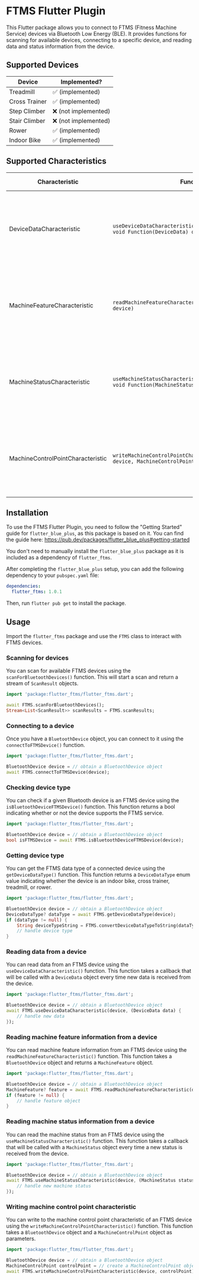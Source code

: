 # FTMS Flutter Plugin

This Flutter package allows you to connect to FTMS (Fitness Machine Service) devices via Bluetooth Low Energy (BLE). It provides functions for scanning for available devices, connecting to a specific device, and reading data and status information from the device.

## Supported Devices

| Device        | Implemented?         |
| ------------- | -------------------- |
| Treadmill     | ✅ (implemented)     |
| Cross Trainer | ✅ (implemented)     |
| Step Climber  | ❌ (not implemented) |
| Stair Climber | ❌ (not implemented) |
| Rower         | ✅ (implemented)     |
| Indoor Bike   | ✅ (implemented)     |

## Supported Characteristics

| Characteristic                    | Functions                                                                                          | Device Type                                                                             | Description                                                     | Implemented?     |
| --------------------------------- | -------------------------------------------------------------------------------------------------- | --------------------------------------------------------------------------------------- | --------------------------------------------------------------- | ---------------- |
| DeviceDataCharacteristic          | `useDeviceDataCharacteristic(BluetoothDevice device, void Function(DeviceData) onData)`            | Treadmill, cross trainer, step climber, stair climber, rower and indoor bike            | Reports real-time workout data.                                 | ✅ (implemented) |
| MachineFeatureCharacteristic      | `readMachineFeatureCharacteristic(BluetoothDevice device)`                                         | Treadmill, cross trainer, step climber, stair climber, rower and indoor bike            | Describes the capabilities supported by the device.             | ✅ (implemented) |
| MachineStatusCharacteristic       | `useMachineStatusCharacteristic(BluetoothDevice device, void Function(MachineStatus) onData)`      | Treadmill, cross trainer, step climber, stair climber, rower and indoor bike            | Reports the device status data.                                 | ✅ (implemented) |
| MachineControlPointCharacteristic | `writeMachineControlPointCharacteristic(BluetoothDevice device, MachineControlPoint controlPoint)` | Optional support for treadmills. Mandatory for cross trainers, rowers, and indoor bikes | Controls the status (paused or resumed) of the fitness machine. | ✅ (implemented) |

## Installation

To use the FTMS Flutter Plugin, you need to follow the "Getting Started" guide for `flutter_blue_plus`, as this package is based on it.
You can find the guide here: https://pub.dev/packages/flutter_blue_plus#getting-started

You don't need to manually install the `flutter_blue_plus` package as it is included as a dependency of `flutter_ftms`.

After completing the `flutter_blue_plus` setup, you can add the following dependency to your `pubspec.yaml` file:

```yaml
dependencies:
  flutter_ftms: 1.0.1
```

Then, run `flutter pub get` to install the package.

## Usage

Import the `flutter_ftms` package and use the `FTMS` class to interact with FTMS devices.

### Scanning for devices

You can scan for available FTMS devices using the `scanForBluetoothDevices()` function. This will start a scan and return a stream of `ScanResult` objects.

```dart
import 'package:flutter_ftms/flutter_ftms.dart';

await FTMS.scanForBluetoothDevices();
Stream<List<ScanResult>> scanResults = FTMS.scanResults;
```

### Connecting to a device

Once you have a `BluetoothDevice` object, you can connect to it using the `connectToFTMSDevice()` function.

```dart
import 'package:flutter_ftms/flutter_ftms.dart';

BluetoothDevice device = // obtain a BluetoothDevice object
await FTMS.connectToFTMSDevice(device);
```

### Checking device type

You can check if a given Bluetooth device is an FTMS device using the `isBluetoothDeviceFTMSDevice()` function. This function returns a bool indicating whether or not the device supports the FTMS service.

```dart
import 'package:flutter_ftms/flutter_ftms.dart';

BluetoothDevice device = // obtain a BluetoothDevice object
bool isFTMSDevice = await FTMS.isBluetoothDeviceFTMSDevice(device);
```

### Getting device type

You can get the FTMS data type of a connected device using the `getDeviceDataType()` function. This function returns a `DeviceDataType` enum value indicating whether the device is an indoor bike, cross trainer, treadmill, or rower.

```dart
import 'package:flutter_ftms/flutter_ftms.dart';

BluetoothDevice device = // obtain a BluetoothDevice object
DeviceDataType? dataType = await FTMS.getDeviceDataType(device);
if (dataType != null) {
    String deviceTypeString = FTMS.convertDeviceDataTypeToString(dataType);
    // handle device type
}
```

### Reading data from a device

You can read data from an FTMS device using the `useDeviceDataCharacteristic()` function. This function takes a callback that will be called with a `DeviceData` object every time new data is received from the device.

```dart
import 'package:flutter_ftms/flutter_ftms.dart';

BluetoothDevice device = // obtain a BluetoothDevice object
await FTMS.useDeviceDataCharacteristic(device, (DeviceData data) {
    // handle new data
});
```

### Reading machine feature information from a device

You can read machine feature information from an FTMS device using the `readMachineFeatureCharacteristic()` function. This function takes a `BluetoothDevice` object and returns a `MachineFeature` object.

```dart
import 'package:flutter_ftms/flutter_ftms.dart';

BluetoothDevice device = // obtain a BluetoothDevice object
MachineFeature? feature = await FTMS.readMachineFeatureCharacteristic(device);
if (feature != null) {
    // handle feature object
}

```

### Reading machine status information from a device

You can read the machine status from an FTMS device using the `useMachineStatusCharacteristic()` function. This function takes a callback that will be called with a `MachineStatus` object every time a new status is received from the device.

```dart
import 'package:flutter_ftms/flutter_ftms.dart';

BluetoothDevice device = // obtain a BluetoothDevice object
await FTMS.useMachineStatusCharacteristic(device, (MachineStatus status) {
    // handle new machine status
});

```

### Writing machine control point characteristic

You can write to the machine control point characteristic of an FTMS device using the `writeMachineControlPointCharacteristic()` function. This function takes a `BluetoothDevice` object and a `MachineControlPoint` object as parameters.

```dart
import 'package:flutter_ftms/flutter_ftms.dart';

BluetoothDevice device = // obtain a BluetoothDevice object
MachineControlPoint controlPoint = // create a MachineControlPoint object
await FTMS.writeMachineControlPointCharacteristic(device, controlPoint);

```
